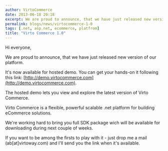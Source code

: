 ```yaml
---
author: VirtoCommerce
date: 2013-06-18 20:18
excerpt: We are proud to announce, that we have just released new version of our platform. It's now available for hosted demo. You can get your hands-on it following this link http://demo.virtocommerce.com
permalink: blogs/news/virtocommerce-1-0
tags: [.net, asp.net, ecommerce, platfrom]
title: "Virto Commerce 1.0"
---
```

Hi everyone,

We are proud to announce, that we have just released new version of our platform.

It's now available for hosted demo. You can get your hands-on it following this link: [http://demo.virtocommerce.com](http://demo.virtocommerce.com).

The hosted demo lets you view and explore the latest version of Virto Commerce.

Virto Commerce is a flexible, powerful scalable .net platform for building eCommerce solutions.

We're working hard to bring you full SDK package wich will be available for downloading during next couple of weeks.

If you want to be among the firsts to play with it - just drop me a mail (ab[at]virtoway.com) and I'll send you the link when it's available.